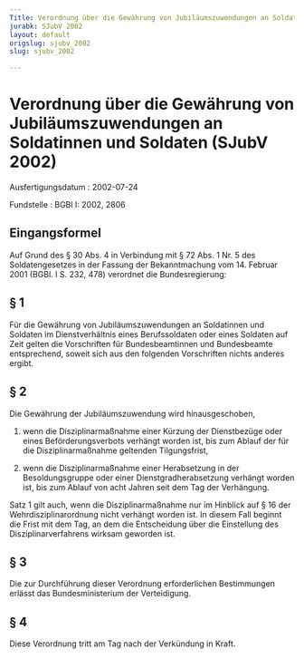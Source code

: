 ```yaml
---
Title: Verordnung über die Gewährung von Jubiläumszuwendungen an Soldatinnen und Soldaten
jurabk: SJubV 2002
layout: default
origslug: sjubv_2002
slug: sjubv_2002

---
```


# Verordnung über die Gewährung von Jubiläumszuwendungen an Soldatinnen und Soldaten (SJubV 2002)

Ausfertigungsdatum
:   2002-07-24

Fundstelle
:   BGBl I: 2002, 2806



## Eingangsformel

Auf Grund des § 30 Abs. 4 in Verbindung mit § 72 Abs. 1 Nr. 5 des
Soldatengesetzes in der Fassung der Bekanntmachung vom 14. Februar
2001 (BGBl. I S. 232, 478) verordnet die Bundesregierung:


## § 1

Für die Gewährung von Jubiläumszuwendungen an Soldatinnen und Soldaten
im Dienstverhältnis eines Berufssoldaten oder eines Soldaten auf Zeit
gelten die Vorschriften für Bundesbeamtinnen und Bundesbeamte
entsprechend, soweit sich aus den folgenden Vorschriften nichts
anderes ergibt.


## § 2

Die Gewährung der Jubiläumszuwendung wird hinausgeschoben,

1.  wenn die Disziplinarmaßnahme einer Kürzung der Dienstbezüge oder eines
    Beförderungsverbots verhängt worden ist, bis zum Ablauf der für die
    Disziplinarmaßnahme geltenden Tilgungsfrist,


2.  wenn die Disziplinarmaßnahme einer Herabsetzung in der
    Besoldungsgruppe oder einer Dienstgradherabsetzung verhängt worden
    ist, bis zum Ablauf von acht Jahren seit dem Tag der Verhängung.



Satz 1 gilt auch, wenn die Disziplinarmaßnahme nur im Hinblick auf §
16 der Wehrdisziplinarordnung nicht verhängt worden ist. In diesem
Fall beginnt die Frist mit dem Tag, an dem die Entscheidung über die
Einstellung des Disziplinarverfahrens wirksam geworden ist.


## § 3

Die zur Durchführung dieser Verordnung erforderlichen Bestimmungen
erlässt das Bundesministerium der Verteidigung.


## § 4

Diese Verordnung tritt am Tag nach der Verkündung in Kraft.

